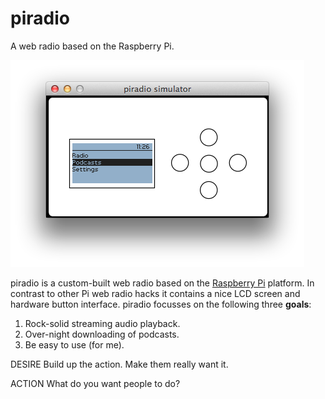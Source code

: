 piradio
=======
A web radio based on the Raspberry Pi.

![Simulator screenshot](images/simulator.png "Optional title")

piradio is a custom-built web radio based on the [Raspberry Pi](http://www.raspberrypi.org) platform. In contrast to other Pi web radio hacks it contains a nice LCD screen and hardware button interface. piradio focusses on the following three **goals**:

1. Rock-solid streaming audio playback.
2. Over-night downloading of podcasts.
3. Be easy to use (for me).

DESIRE
Build up the action. Make them really want it.

ACTION
What do you want people to do?
